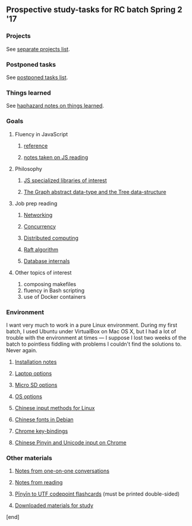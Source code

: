 ## Prospective study-tasks for RC batch Spring 2 '17

### Projects

See [separate projects list](projects/README.md).

### Postponed tasks

See [postponed tasks list](projects/postponed_tasks.md).

### Things learned

See [haphazard notes on things learned](things_learned).

### Goals

 1. Fluency in JavaScript

    1. [reference](js_curriculum/fluency_in_js_reference.md)
    
    1. [notes taken on JS reading](notes)

 1. Philosophy
 
    1. [JS specialized libraries of interest](js_curriculum/js_libraries_of_interest.md)
    
    2. [The Graph abstract data-type and the Tree data-structure](sections/philosophy_graphs_trees.md)

 1. Job prep reading

    1. [Networking](sections/reading_networking.md)

    2. [Concurrency](sections/reading_concurrency.md)

    2. [Distributed computing](sections/reading_distributed_computing.md)

    2. [Raft algorithm](sections/reading_raft_algorithm.md)

    2. [Database internals](sections/reading_database_internals.md)

 1. Other topics of interest

    1. composing makefiles
    2. fluency in Bash scripting
    2. use of Docker containers

### Environment
 
I want very much to work in a pure Linux environment. During my first batch, I used Ubuntu under VirtualBox on Mac OS X, but I had a lot of trouble with the environment at times — I suppose I lost two weeks of the batch to pointless fiddling with problems I couldn't find the solutions to. Never again.

 1. [Installation notes](os_installation_and_configuration/os_chromebook_chroot_installation.md)
 
 1. [Laptop options](hardware/hardware_laptop_options.md)
 
 1. [Micro SD options](hardware/hardware_micro_sd_options.md)
    
 1. [OS options](os_installation_and_configuration/os_options.md)
 
 1. [Chinese input methods for Linux](os_installation_and_configuration/os_chinese_input_methods_linux.md)
 
 1. [Chinese fonts in Debian](os_installation_and_configuration/os_debian_fonts.md)

 1. [Chrome key-bindings](os_installation_and_configuration/os_chrome_key-bindings.md)

 1. [Chinese Pinyin and Unicode input on Chrome](os_installation_and_configuration/os_chinese_pinyin_unicode_input_on_chrome.md)

### Other materials

 1. [Notes from one-on-one conversations](one-on-ones)
 
 1. [Notes from reading](notes)

 1. [Pīnyīn to UTF codepoint flashcards](sections/pinyin) (must be printed double-sided)
 
 1. [Downloaded materials for study](materials)
 
[end]
